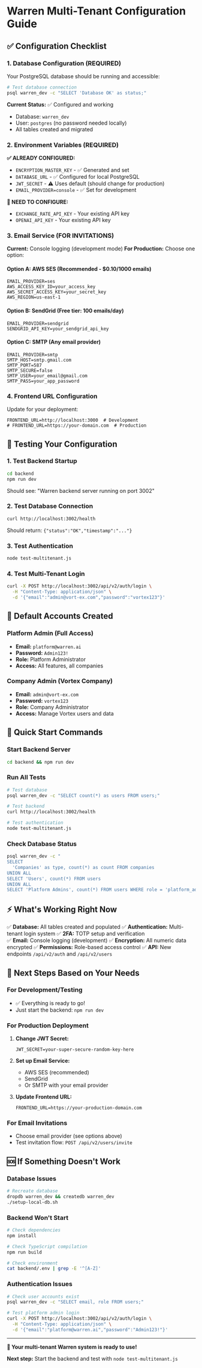 # Warren Multi-Tenant Configuration Guide

## ✅ **Configuration Checklist**

### **1. Database Configuration (REQUIRED)**

Your PostgreSQL database should be running and accessible:

```bash
# Test database connection
psql warren_dev -c "SELECT 'Database OK' as status;"
```

**Current Status:** ✅ Configured and working
- Database: `warren_dev` 
- User: `postgres` (no password needed locally)
- All tables created and migrated

### **2. Environment Variables (REQUIRED)**

**✅ ALREADY CONFIGURED:**
- `ENCRYPTION_MASTER_KEY` - ✅ Generated and set
- `DATABASE_URL` - ✅ Configured for local PostgreSQL
- `JWT_SECRET` - ⚠️ Uses default (should change for production)
- `EMAIL_PROVIDER=console` - ✅ Set for development

**🔧 NEED TO CONFIGURE:**
- `EXCHANGE_RATE_API_KEY` - Your existing API key
- `OPENAI_API_KEY` - Your existing API key

### **3. Email Service (FOR INVITATIONS)**

**Current:** Console logging (development mode)
**For Production:** Choose one option:

#### Option A: AWS SES (Recommended - $0.10/1000 emails)
```env
EMAIL_PROVIDER=ses
AWS_ACCESS_KEY_ID=your_access_key
AWS_SECRET_ACCESS_KEY=your_secret_key
AWS_REGION=us-east-1
```

#### Option B: SendGrid (Free tier: 100 emails/day)
```env
EMAIL_PROVIDER=sendgrid
SENDGRID_API_KEY=your_sendgrid_api_key
```

#### Option C: SMTP (Any email provider)
```env
EMAIL_PROVIDER=smtp
SMTP_HOST=smtp.gmail.com
SMTP_PORT=587
SMTP_SECURE=false
SMTP_USER=your_email@gmail.com
SMTP_PASS=your_app_password
```

### **4. Frontend URL Configuration**

Update for your deployment:
```env
FRONTEND_URL=http://localhost:3000  # Development
# FRONTEND_URL=https://your-domain.com  # Production
```

## 🧪 **Testing Your Configuration**

### **1. Test Backend Startup**
```bash
cd backend
npm run dev
```
Should see: "Warren backend server running on port 3002"

### **2. Test Database Connection**
```bash
curl http://localhost:3002/health
```
Should return: `{"status":"OK","timestamp":"..."}`

### **3. Test Authentication**
```bash
node test-multitenant.js
```

### **4. Test Multi-Tenant Login**
```bash
curl -X POST http://localhost:3002/api/v2/auth/login \
  -H "Content-Type: application/json" \
  -d '{"email":"admin@vort-ex.com","password":"vortex123"}'
```

## 🎯 **Default Accounts Created**

### Platform Admin (Full Access)
- **Email:** `platform@warren.ai`
- **Password:** `Admin123!`
- **Role:** Platform Administrator
- **Access:** All features, all companies

### Company Admin (Vortex Company)
- **Email:** `admin@vort-ex.com` 
- **Password:** `vortex123`
- **Role:** Company Administrator
- **Access:** Manage Vortex users and data

## 🚀 **Quick Start Commands**

### **Start Backend Server**
```bash
cd backend && npm run dev
```

### **Run All Tests**
```bash
# Test database
psql warren_dev -c "SELECT count(*) as users FROM users;"

# Test backend
curl http://localhost:3002/health

# Test authentication
node test-multitenant.js
```

### **Check Database Status**
```bash
psql warren_dev -c "
SELECT 
  'Companies' as type, count(*) as count FROM companies
UNION ALL
SELECT 'Users', count(*) FROM users  
UNION ALL
SELECT 'Platform Admins', count(*) FROM users WHERE role = 'platform_admin';"
```

## ⚡ **What's Working Right Now**

✅ **Database:** All tables created and populated
✅ **Authentication:** Multi-tenant login system
✅ **2FA:** TOTP setup and verification  
✅ **Email:** Console logging (development)
✅ **Encryption:** All numeric data encrypted
✅ **Permissions:** Role-based access control
✅ **API:** New endpoints `/api/v2/auth` and `/api/v2/users`

## 🔧 **Next Steps Based on Your Needs**

### **For Development/Testing**
- ✅ Everything is ready to go!
- Just start the backend: `npm run dev`

### **For Production Deployment**
1. **Change JWT Secret:**
   ```env
   JWT_SECRET=your-super-secure-random-key-here
   ```

2. **Set up Email Service:**
   - AWS SES (recommended)
   - SendGrid 
   - Or SMTP with your email provider

3. **Update Frontend URL:**
   ```env
   FRONTEND_URL=https://your-production-domain.com
   ```

### **For Email Invitations**
- Choose email provider (see options above)
- Test invitation flow: `POST /api/v2/users/invite`

## 🆘 **If Something Doesn't Work**

### **Database Issues**
```bash
# Recreate database
dropdb warren_dev && createdb warren_dev
./setup-local-db.sh
```

### **Backend Won't Start**
```bash
# Check dependencies
npm install

# Check TypeScript compilation
npm run build

# Check environment
cat backend/.env | grep -E '^[A-Z]'
```

### **Authentication Issues**
```bash
# Check user accounts exist
psql warren_dev -c "SELECT email, role FROM users;"

# Test platform admin login
curl -X POST http://localhost:3002/api/v2/auth/login \
  -H "Content-Type: application/json" \
  -d '{"email":"platform@warren.ai","password":"Admin123!"}'
```

---

**🎉 Your multi-tenant Warren system is ready to use!**

**Next step:** Start the backend and test with `node test-multitenant.js`